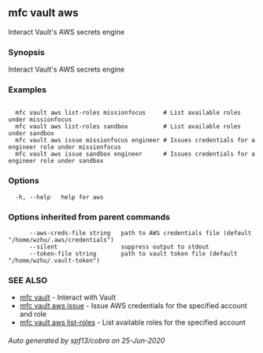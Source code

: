 ## mfc vault aws

Interact Vault's AWS secrets engine

### Synopsis

Interact Vault's AWS secrets engine

### Examples

```

  mfc vault aws list-roles missionfocus     # List available roles under missionfocus
  mfc vault aws list-roles sandbox          # List available roles under sandbox
  mfc vault aws issue missionfocus engineer # Issues credentials for a engineer role under missionfocus 
  mfc vault aws issue sandbox engineer      # Issues credentials for a engineer role under sandbox
```

### Options

```
  -h, --help   help for aws
```

### Options inherited from parent commands

```
      --aws-creds-file string   path to AWS credentials file (default "/home/wzhu/.aws/credentials")
      --silent                  suppress output to stdout
      --token-file string       path to vault token file (default "/home/wzhu/.vault-token")
```

### SEE ALSO

* [mfc vault](mfc_vault.md)	 - Interact with Vault
* [mfc vault aws issue](mfc_vault_aws_issue.md)	 - Issue AWS credentials for the specified account and role
* [mfc vault aws list-roles](mfc_vault_aws_list-roles.md)	 - List available roles for the specified account

###### Auto generated by spf13/cobra on 25-Jun-2020

